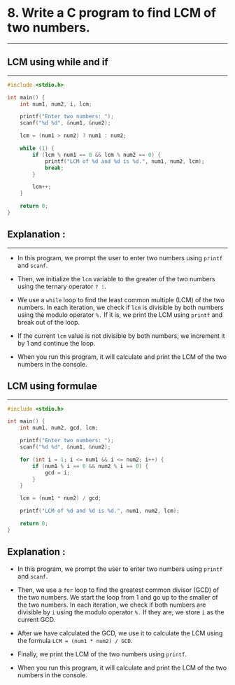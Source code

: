 # 8. Write a C program to find LCM of two numbers.
***

## LCM using while and if
***
```c
#include <stdio.h>

int main() {
    int num1, num2, i, lcm;

    printf("Enter two numbers: ");
    scanf("%d %d", &num1, &num2);

    lcm = (num1 > num2) ? num1 : num2;

    while (1) {
        if (lcm % num1 == 0 && lcm % num2 == 0) {
            printf("LCM of %d and %d is %d.", num1, num2, lcm);
            break;
        }

        lcm++;
    }

    return 0;
}

```

## Explanation :
***
 - In this program, we prompt the user to enter two numbers using `printf` and `scanf`.

 - Then, we initialize the `lcm` variable to the greater of the two numbers using the ternary operator `? :`.

 - We use a `while` loop to find the least common multiple (LCM) of the two numbers. In each iteration, we check if `lcm` is divisible by both numbers using the modulo operator `%.` If it is, we print the LCM using `printf` and break out of the loop.

 - If the current `lcm` value is not divisible by both numbers, we increment it by 1 and continue the loop.

 - When you run this program, it will calculate and print the LCM of the two numbers in the console.


## LCM using formulae
***
```c
#include <stdio.h>

int main() {
    int num1, num2, gcd, lcm;

    printf("Enter two numbers: ");
    scanf("%d %d", &num1, &num2);

    for (int i = 1; i <= num1 && i <= num2; i++) {
        if (num1 % i == 0 && num2 % i == 0) {
            gcd = i;
        }
    }

    lcm = (num1 * num2) / gcd;

    printf("LCM of %d and %d is %d.", num1, num2, lcm);

    return 0;
}

```

## Explanation :
 - In this program, we prompt the user to enter two numbers using `printf` and `scanf`.

 - Then, we use a `for` loop to find the greatest common divisor (GCD) of the two numbers. We start the loop from 1 and go up to the smaller of the two numbers. In each iteration, we check if both numbers are divisible by `i` using the modulo operator `%.` If they are, we store `i` as the current GCD.

 - After we have calculated the GCD, we use it to calculate the LCM using the formula `LCM = (num1 * num2) / GCD`.

 - Finally, we print the LCM of the two numbers using `printf`.

 - When you run this program, it will calculate and print the LCM of the two numbers in the console.

